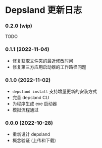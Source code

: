 # Depsland 更新日志

### 0.2.0 (wip)

TODO

### 0.1.1 (2022-11-04)

- 修复获取文件夹的最近修改时间
- 修复第三方应用启动器的工作路径问题

### 0.1.0 (2022-11-02)

- `depsland install` 支持增量更新的安装方式
- 完善 depsland CLI
- 为程序生成 exe 启动器
- 模拟流程通过

### 0.0.0 (2022-10-28)

- 重新设计 depsland
- 概念验证 (上传和下载)
